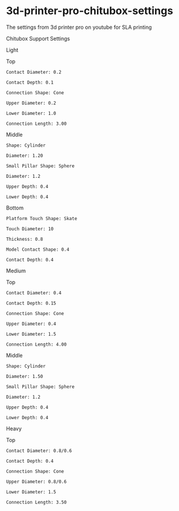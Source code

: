# 3d-printer-pro-chitubox-settings
The settings from 3d printer pro on youtube for SLA printing

Chitubox Support Settings

Light

Top

	Contact Diameter: 0.2

	Contact Depth: 0.1

	Connection Shape: Cone

	Upper Diameter: 0.2

	Lower Diameter: 1.0

	Connection Length: 3.00

	

Middle

	Shape: Cylinder

	Diameter: 1.20

	Small Pillar Shape: Sphere

	Diameter: 1.2

	Upper Depth: 0.4

	Lower Depth: 0.4



Bottom

	Platform Touch Shape: Skate

	Touch Diameter: 10

	Thickness: 0.8

	Model Contact Shape: 0.4

	Contact Depth: 0.4

	

Medium

Top

	Contact Diameter: 0.4

	Contact Depth: 0.15

	Connection Shape: Cone

	Upper Diameter: 0.4

	Lower Diameter: 1.5

	Connection Length: 4.00

	

Middle

	Shape: Cylinder

	Diameter: 1.50

	Small Pillar Shape: Sphere

	Diameter: 1.2

	Upper Depth: 0.4

	Lower Depth: 0.4



Heavy

Top

	Contact Diameter: 0.8/0.6

	Contact Depth: 0.4

	Connection Shape: Cone

	Upper Diameter: 0.8/0.6

	Lower Diameter: 1.5

	Connection Length: 3.50
